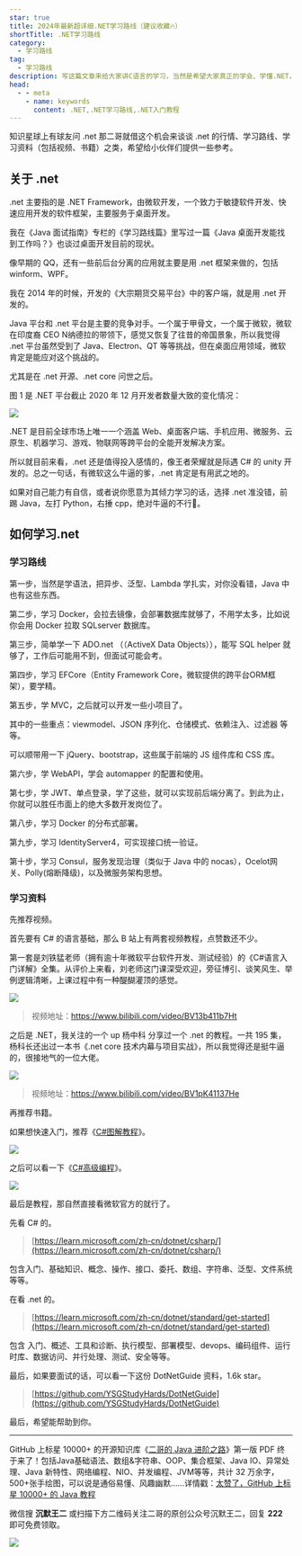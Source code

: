 ```yaml
---
star: true
title: 2024年最新超详细.NET学习路线（建议收藏🔥）
shortTitle: .NET学习路线
category:
  - 学习路线
tag:
  - 学习路线
description: 写这篇文章来给大家讲C语言的学习，当然是希望大家真正的学会、学懂.NET，并能够真正感觉到它的用处。
head:
  - - meta
    - name: keywords
      content: .NET,.NET学习路线,.NET入门教程
---
```


知识星球上有球友问 .net 那二哥就借这个机会来谈谈 .net 的行情、学习路线、学习资料（包括视频、书籍）之类，希望给小伙伴们提供一些参考。

## 关于 .net

.net 主要指的是 .NET Framework，由微软开发，一个致力于敏捷软件开发、快速应用开发的软件框架，主要服务于桌面开发。

我在《Java 面试指南》专栏的《学习路线篇》里写过一篇《Java 桌面开发能找到工作吗？》也谈过桌面开发目前的现状。

像早期的 QQ，还有一些前后台分离的应用就主要是用 .net 框架来做的，包括 winform、WPF。

我在 2014 年的时候，开发的《大宗期货交易平台》中的客户端，就是用 .net 开发的。

Java 平台和 .net 平台是主要的竞争对手。一个属于甲骨文，一个属于微软，微软在印度裔 CEO N纳德拉的带领下，感觉又恢复了往昔的帝国景象，所以我觉得 .net 平台虽然受到了 Java、Electron、QT 等等挑战，但在桌面应用领域，微软肯定是能应对这个挑战的。

尤其是在 .net 开源、.net core 问世之后。

图 1 是 .NET 平台截止 2020 年 12 月开发者数量大致的变化情况：

![](https://cdn.tobebetterjavaer.com/tobebetterjavaer/images/xuexiluxian/donet-23438f52-d682-47c8-ae9a-566f4ec4b8fa.png)

.NET 是目前全球市场上唯一一个涵盖 Web、桌面客户端、手机应用、微服务、云原生、机器学习、游戏、物联网等跨平台的全能开发解决方案。

所以就目前来看，.net 还是值得投入感情的，像王者荣耀就是际遇 C# 的 unity 开发的。总之一句话，有微软这么牛逼的爹，.net 肯定是有用武之地的。

如果对自己能力有自信，或者说你愿意为其倾力学习的话，选择 .net 准没错，前踢 Java，左打 Python，右捶 cpp，绝对牛逼的不行🚫。



## 如何学习.net

### 学习路线

第一步，当然是学语法，把异步、泛型、Lambda 学扎实，对你没看错，Java 中也有这些东西。

第二步，学习 Docker，会拉去镜像，会部署数据库就够了，不用学太多，比如说你会用 Docker 拉取 SQLserver 数据库。

第三步，简单学一下 ADO.net （（ActiveX Data Objects）），能写 SQL helper 就够了，工作后可能用不到，但面试可能会考。

第四步，学习 EFCore（Entity Framework Core，微软提供的跨平台ORM框架），要学精。

第五步，学 MVC，之后就可以开发一些小项目了。

其中的一些重点：viewmodel、JSON 序列化、仓储模式、依赖注入、过滤器 等等。

可以顺带用一下 jQuery、bootstrap，这些属于前端的 JS 组件库和 CSS 库。

第六步，学 WebAPI，学会 automapper 的配置和使用。

第七步，学 JWT、单点登录，学了这些，就可以实现前后端分离了。到此为止，你就可以胜任市面上的绝大多数开发岗位了。

第八步，学习 Docker 的分布式部署。

第九步，学习 IdentityServer4，可实现接口统一验证。

第十步，学习 Consul，服务发现治理（类似于 Java 中的 nocas），Ocelot网关、Polly(熔断降级)，以及微服务架构思想。

### 学习资料

先推荐视频。

首先要有 C# 的语言基础，那么 B 站上有两套视频教程，点赞数还不少。

第一套是刘铁猛老师（拥有逾十年微软平台软件开发、测试经验）的《C#语言入门详解》全集。从评价上来看，刘老师这门课深受欢迎，旁征博引、谈笑风生、举例逻辑清晰，上课过程中有一种醍醐灌顶的感觉。


![](https://cdn.tobebetterjavaer.com/tobebetterjavaer/images/xuexiluxian/donet-a36d4fec-a4dd-4744-9380-12b5e316695f.png)


>视频地址：https://www.bilibili.com/video/BV13b411b7Ht

之后是 .NET，我关注的一个 up 杨中科 分享过一个 .net 的教程。一共 195 集，杨科长还出过一本书《.net core 技术内幕与项目实战》，所以我觉得还是挺牛逼的，很接地气的一位大佬。


![](https://cdn.tobebetterjavaer.com/tobebetterjavaer/images/xuexiluxian/donet-00c25b59-56d5-40b7-8b20-892f581ed783.png)


>视频地址：https://www.bilibili.com/video/BV1pK41137He

再推荐书籍。

如果想快速入门，推荐《[C#图解教程](https://book.douban.com/subject/24748698/)》。


![](https://cdn.tobebetterjavaer.com/tobebetterjavaer/images/xuexiluxian/donet-32590c26-7f5e-4737-aae4-aa40e4b86ab1.png)


之后可以看一下《[C#高级编程](https://book.douban.com/subject/1919816/)》。


![](https://cdn.tobebetterjavaer.com/tobebetterjavaer/images/xuexiluxian/donet-27e7c98a-e159-4aff-beea-63735cdae45f.png)


最后是教程，那自然直接看微软官方的就行了。

先看 C# 的。

>[https://learn.microsoft.com/zh-cn/dotnet/csharp/](https://learn.microsoft.com/zh-cn/dotnet/csharp/)

包含入门、基础知识、概念、操作、接口、委托、数组、字符串、泛型、文件系统等等。


在看 .net 的。


>[https://learn.microsoft.com/zh-cn/dotnet/standard/get-started](https://learn.microsoft.com/zh-cn/dotnet/standard/get-started)

包含 入门、概述、工具和诊断、执行模型、部署模型、devops、编码组件、运行时库、数据访问、并行处理、测试、安全等等。

最后，如果要面试的话，可以看一下这份 DotNetGuide 资料，1.6k star。

>[https://github.com/YSGStudyHards/DotNetGuide](https://github.com/YSGStudyHards/DotNetGuide)


最后，希望能帮助到你。

---------

GitHub 上标星 10000+ 的开源知识库《[二哥的 Java 进阶之路](https://github.com/itwanger/toBeBetterJavaer)》第一版 PDF 终于来了！包括Java基础语法、数组&字符串、OOP、集合框架、Java IO、异常处理、Java 新特性、网络编程、NIO、并发编程、JVM等等，共计 32 万余字，500+张手绘图，可以说是通俗易懂、风趣幽默……详情戳：[太赞了，GitHub 上标星 10000+ 的 Java 教程](https://javabetter.cn/overview/)


微信搜 **沉默王二** 或扫描下方二维码关注二哥的原创公众号沉默王二，回复 **222** 即可免费领取。


![](https://cdn.tobebetterjavaer.com/tobebetterjavaer/images/gongzhonghao.png)
